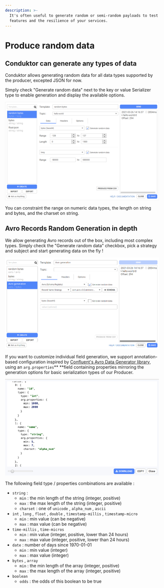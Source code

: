 ```yaml
---
description: >-
  It's often useful to generate random or semi-random payloads to test the
  features and the resilience of your services.
---
```


# Produce random data

## Conduktor can generate any types of data

Conduktor allows generating random data for all data types supported by the producer, excepted JSON for now.

Simply check  "Generate random data" next to the key or value Serializer type to enable generation and display the available options.

![](../../.gitbook/assets/generation-s1.png)

You can constraint the range on numeric data types, the length on string and bytes, and the charset on string.

## Avro Records Random Generation in depth

We allow generating Avro records out of the box, including most complex types. Simply check the "Generate random data" checkbox, pick a strategy and subject and start generating data on the fly !&#x20;

![](../../.gitbook/assets/generation-avro.png)

If you want to customize individual field generation, we support annotation-based configuration inspired by [Confluent's Avro Data Generator library](https://github.com/confluentinc/avro-random-generator), using an `arg.properties`** **field containing properties mirroring the generation options for basic serialization types of our Producer.

![](../../.gitbook/assets/avro-extension-json.png)

The following field type / properties combinations are available :&#x20;

* `string` :&#x20;
  * `min` : the min length of the string (integer, positive)
  * `max` : the max length of the string (integer, positive)
  * `charset` : one of  `unicode` , `alpha_num` , `ascii`
* `int` , `long` , `float` , `double` , `timestamp-millis` , `timestamp-micro`&#x20;
  * `min` : min value (can be negative)
  * `max` : max value (can be negative)
* `time-millis` , `time-micros`
  * `min` : min value (integer, positive, lower than 24 hours)
  * `max` : max value (integer, positive, lower than 24 hours)
* `date` : number of days since 1970-01-01
  * `min` : min value (integer)
  * `max` : max value (integer)
* `bytes` ,  `array`
  * `min` : the min length of the array (integer, positive)
  * `max` : the max length of the array (integer, positive)
* `boolean`&#x20;
  * `odds` : the odds of this boolean to be true
